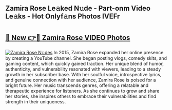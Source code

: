 ## Zamira Rose Le𝚊ked N𝚞de - Part-onm Video Le𝚊ks - Hot Onlyf𝚊ns Photos IVEFr

# <h2><a href="http://ab20161.deff.icu/?id=Zamira+Rose">🔗 New 👉🔴 Zamira Rose VIDEO Photos</a></h2>

[![Zamira Rose N𝚞des](https://i.imgur.com/rIISA9y.gif)](http://ab20161.deff.icu/?id=Zamira+Rose)
In 2015, Zamira Rose expanded her online presence by creating a YouTube channel. She began posting vlogs, comedy skits, and gaming content, which quickly gained traction. Her unique blend of humor, authenticity, and vulnerability resonated with viewers, leading to a steady growth in her subscriber base. With her soulful voice, introspective lyrics, and genuine connection with her audience, Zamira Rose is poised for a bright future. Her music transcends genres, offering a relatable and therapeutic experience for listeners. As she continues to grow and share her stories, she inspires others to embrace their vulnerabilities and find strength in their uniqueness.
